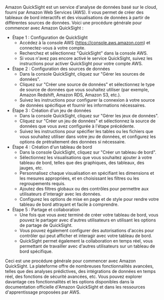 Amazon QuickSight est un service d'analyse de données basé sur le cloud, fourni par Amazon Web Services (AWS). 
Il vous permet de créer des tableaux de bord interactifs et des visualisations de données à partir de différentes sources de données. 
Voici une procédure générale pour commencer avec Amazon QuickSight :

- Étape 1 : Configuration de QuickSight
  - Accédez à la console AWS (https://console.aws.amazon.com) et connectez-vous à votre compte.
  - Recherchez et sélectionnez "QuickSight" dans la console AWS.
  - Si vous n'avez pas encore activé le service QuickSight, suivez les instructions pour activer QuickSight pour votre compte AWS.
- Étape 2 : Configuration des sources de données
  - Dans la console QuickSight, cliquez sur "Gérer les sources de données".
  - Cliquez sur "Créer une source de données" et sélectionnez le type de source de données que vous souhaitez utiliser (par exemple, Amazon Redshift, Amazon RDS, Amazon S3, etc.).
  - Suivez les instructions pour configurer la connexion à votre source de données spécifique et fournir les informations nécessaires.
- Étape 3 : Création d'un jeu de données
  - Dans la console QuickSight, cliquez sur "Gérer les jeux de données".
  - Cliquez sur "Créer un jeu de données" et sélectionnez la source de données que vous avez configurée à l'étape précédente.
  - Suivez les instructions pour spécifier les tables ou les fichiers que vous souhaitez utiliser dans votre jeu de données, et configurez les options de prétraitement des données si nécessaire.
- Étape 4 : Création d'un tableau de bord
  - Dans la console QuickSight, cliquez sur "Créer un tableau de bord".
  - Sélectionnez les visualisations que vous souhaitez ajouter à votre tableau de bord, telles que des graphiques, des tableaux, des jauges, etc.
  - Personnalisez chaque visualisation en spécifiant les dimensions et les mesures appropriées, et en choisissant les filtres ou les regroupements requis.
  - Ajoutez des filtres globaux ou des contrôles pour permettre aux utilisateurs d'interagir avec les données.
  - Configurez les options de mise en page et de style pour rendre votre tableau de bord attrayant et facile à comprendre.
- Étape 5 : Partage et collaboration
  - Une fois que vous avez terminé de créer votre tableau de bord, vous pouvez le partager avec d'autres utilisateurs en utilisant les options de partage de QuickSight.
  - Vous pouvez également configurer des autorisations d'accès pour contrôler qui peut afficher et interagir avec votre tableau de bord.
  - QuickSight permet également la collaboration en temps réel, vous permettant de travailler avec d'autres utilisateurs sur un tableau de bord spécifique.

Ceci est une procédure générale pour commencer avec Amazon QuickSight. La plateforme offre de nombreuses fonctionnalités avancées, 
telles que des analyses prédictives, des intégrations de données en temps réel, des fonctions de sécurité avancées, etc. Vous pouvez explorer davantage ces fonctionnalités 
et les options disponibles dans la documentation officielle d'Amazon QuickSight et dans les ressources d'apprentissage proposées par AWS.

